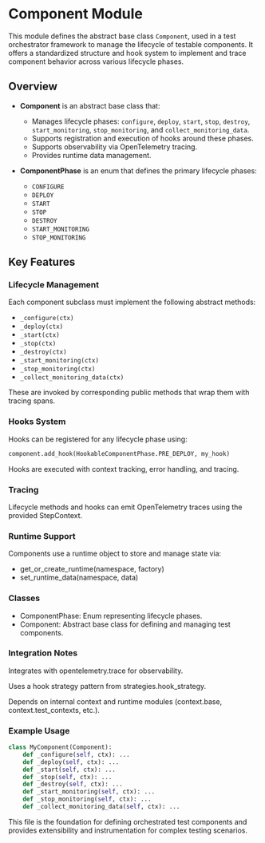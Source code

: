 # Component Module

This module defines the abstract base class `Component`, used in a test orchestrator framework to manage the lifecycle of testable components. It offers a standardized structure and hook system to implement and trace component behavior across various lifecycle phases.

## Overview

- **Component** is an abstract base class that:
  - Manages lifecycle phases: `configure`, `deploy`, `start`, `stop`, `destroy`, `start_monitoring`, `stop_monitoring`, and `collect_monitoring_data`.
  - Supports registration and execution of hooks around these phases.
  - Supports observability via OpenTelemetry tracing.
  - Provides runtime data management.

- **ComponentPhase** is an enum that defines the primary lifecycle phases:
  - `CONFIGURE`
  - `DEPLOY`
  - `START`
  - `STOP`
  - `DESTROY`
  - `START_MONITORING`
  - `STOP_MONITORING`

## Key Features

### Lifecycle Management

Each component subclass must implement the following abstract methods:

- `_configure(ctx)`
- `_deploy(ctx)`
- `_start(ctx)`
- `_stop(ctx)`
- `_destroy(ctx)`
- `_start_monitoring(ctx)`
- `_stop_monitoring(ctx)`
- `_collect_monitoring_data(ctx)`

These are invoked by corresponding public methods that wrap them with tracing spans.

### Hooks System

Hooks can be registered for any lifecycle phase using:

```python
component.add_hook(HookableComponentPhase.PRE_DEPLOY, my_hook)
```

Hooks are executed with context tracking, error handling, and tracing.

### Tracing

Lifecycle methods and hooks can emit OpenTelemetry traces using the provided StepContext.

### Runtime Support

Components use a runtime object to store and manage state via:

- get_or_create_runtime(namespace, factory)
- set_runtime_data(namespace, data)

### Classes

- ComponentPhase: Enum representing lifecycle phases.
- Component: Abstract base class for defining and managing test components.

### Integration Notes

Integrates with opentelemetry.trace for observability.

Uses a hook strategy pattern from strategies.hook_strategy.

Depends on internal context and runtime modules (context.base, context.test_contexts, etc.).

### Example Usage

```python
class MyComponent(Component):
    def _configure(self, ctx): ...
    def _deploy(self, ctx): ...
    def _start(self, ctx): ...
    def _stop(self, ctx): ...
    def _destroy(self, ctx): ...
    def _start_monitoring(self, ctx): ...
    def _stop_monitoring(self, ctx): ...
    def _collect_monitoring_data(self, ctx): ...
```

This file is the foundation for defining orchestrated test components and provides extensibility and instrumentation for complex testing scenarios.
